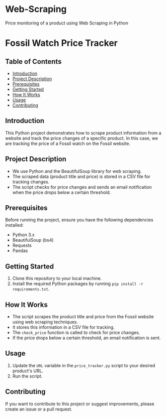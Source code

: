 # Web-Scraping
Price monitoring of a product using Web Scraping in Python

# Fossil Watch Price Tracker

## Table of Contents
- [Introduction](#introduction)
- [Project Description](#project-description)
- [Prerequisites](#prerequisites)
- [Getting Started](#getting-started)
- [How It Works](#how-it-works)
- [Usage](#usage)
- [Contributing](#contributing)

## Introduction
This Python project demonstrates how to scrape product information from a website and track the price changes of a specific product. In this case, we are tracking the price of a Fossil watch on the Fossil website.

## Project Description
- We use Python and the BeautifulSoup library for web scraping.
- The scraped data (product title and price) is stored in a CSV file for tracking changes.
- The script checks for price changes and sends an email notification when the price drops below a certain threshold.

## Prerequisites
Before running the project, ensure you have the following dependencies installed:
- Python 3.x
- BeautifulSoup (bs4)
- Requests
- Pandas

## Getting Started
1. Clone this repository to your local machine.
2. Install the required Python packages by running `pip install -r requirements.txt`.

## How It Works
- The script scrapes the product title and price from the Fossil website using web scraping techniques.
- It stores this information in a CSV file for tracking.
- The `check_price` function is called to check for price changes.
- If the price drops below a certain threshold, an email notification is sent.

## Usage
1. Update the `URL` variable in the `price_tracker.py` script to your desired product's URL.
2. Run the script.

## Contributing
If you want to contribute to this project or suggest improvements, please create an issue or a pull request.



